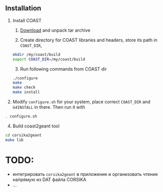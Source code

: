 ## Installation

1. Install COAST
   1. [Download](https://web.ikp.kit.edu/rulrich/coast-files/coast-v4r5.tar.gz) and unpack tar archive
  
   2. Create directory for COAST libraries and headers, store its path in `COAST_DIR`, 

   ```bash
   mkdir /my/coast/build
   export COAST_DIR=/my/coast/build
   ```

   3. Run following commands from COAST dir
   ```bash
   ./configure
   make
   make check
   make install
   ```

3. Modify `configure.sh` for your system, place correct `COAST_DIR` and `G4INSTALL` in there. Then run it with

```bash
. configure.sh
```

4. Build coast2geant tool

```bash
cd corsika2geant
make lib
```

# TODO:

* интегрировать `corsika2geant` в приложение и организовать чтение напрямую из DAT файла CORSIKA
* ...
